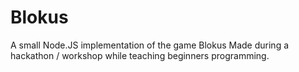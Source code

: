 # Blokus
A small Node.JS implementation of the game Blokus
Made during a hackathon / workshop while teaching beginners programming.
